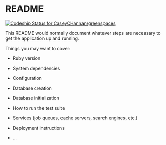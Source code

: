 # README

[![Codeship Status for CaseyCHannan/greenspaces](https://app.codeship.com/projects/c8540d30-4826-0137-8eb8-7a137bae9b7c/status?branch=master)](https://app.codeship.com/projects/337741)

This README would normally document whatever steps are necessary to get the
application up and running.

Things you may want to cover:

* Ruby version

* System dependencies

* Configuration

* Database creation

* Database initialization

* How to run the test suite

* Services (job queues, cache servers, search engines, etc.)

* Deployment instructions

* ...
